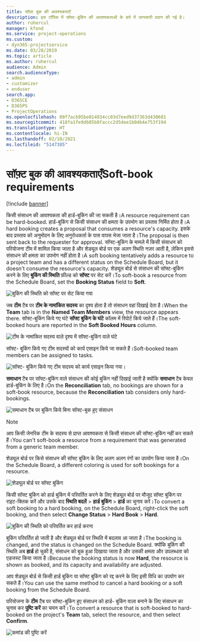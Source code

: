 ```yaml
---
title: सॉफ़्ट बुक की आवश्यकताएँ
description: इस टॉपिक में सॉफ्ट-बुकिंग की आवश्यकताओं के बारे में जानकारी प्रदान की गई है।
author: ruhercul
manager: kfend
ms.service: project-operations
ms.custom:
- dyn365-projectservice
ms.date: 03/28/2019
ms.topic: article
ms.author: ruhercul
audience: Admin
search.audienceType:
- admin
- customizer
- enduser
search.app:
- D365CE
- D365PS
- ProjectOperations
ms.openlocfilehash: 09f7acb95be014034cc03d7eed9d37363d430601
ms.sourcegitcommit: 418fa1fe9d605b8faccc2d5dee1b04b4e753f194
ms.translationtype: HT
ms.contentlocale: hi-IN
ms.lasthandoff: 02/10/2021
ms.locfileid: "5147385"
---
```

# <a name="soft-book-requirements"></a><span data-ttu-id="5d74d-103">सॉफ़्ट बुक की आवश्यकताएँ</span><span class="sxs-lookup"><span data-stu-id="5d74d-103">Soft-book requirements</span></span>

[!include [banner](../includes/psa-now-project-operations.md)]

<span data-ttu-id="5d74d-104">किसी संसाधन की आवश्यकता की हार्ड-बुकिंग की जा सकती है।</span><span class="sxs-lookup"><span data-stu-id="5d74d-104">A resource requirement can be hard-booked.</span></span> <span data-ttu-id="5d74d-105">हार्ड-बुकिंग से किसी संसाधन की क्षमता के उपभोग का प्रस्ताव निर्मित होता है।</span><span class="sxs-lookup"><span data-stu-id="5d74d-105">A hard booking creates a proposal that consumes a resource's capacity.</span></span> <span data-ttu-id="5d74d-106">इसके बाद प्रस्ताव को अनुमोदन के लिए अनुरोधकर्ता के पास वापस भेजा जाता है।</span><span class="sxs-lookup"><span data-stu-id="5d74d-106">The proposal is then sent back to the requester for approval.</span></span> <span data-ttu-id="5d74d-107">सॉफ्ट-बुकिंग के मामले में किसी संसाधन को परियोजना टीम में शामिल किया जाता है और शेड्यूल बोर्ड पर एक अलग स्थिति नज़र आती है, लेकिन इससे संसाधन की क्षमता का उपभोग नहीं होता है।</span><span class="sxs-lookup"><span data-stu-id="5d74d-107">A soft booking tentatively adds a resource to a project team and has a different status on the Schedule Board, but it doesn't consume the resource's capacity.</span></span> <span data-ttu-id="5d74d-108">शेड्यूल बोर्ड से संसाधन की सॉफ्ट-बुकिंग करने के लिए **बुकिंग की स्थिति** फ़ील्ड को **सॉफ्ट** पर सेट करें।</span><span class="sxs-lookup"><span data-stu-id="5d74d-108">To soft-book a resource from the Schedule Board, set the **Booking Status** field to **Soft**.</span></span>

![बुकिंग की स्थिति को सॉफ्ट पर सेट किया गया](media/Resource-Management-image77.png)

<span data-ttu-id="5d74d-110">जब **टीम** टैब पर **टीम के नामांकित सदस्य** का दृश्य होता है तो संसाधन वहां दिखाई देता है।</span><span class="sxs-lookup"><span data-stu-id="5d74d-110">When the **Team** tab is in the **Named Team Members** view, the resource appears there.</span></span> <span data-ttu-id="5d74d-111">सॉफ्ट-बुकिंग किये गए घंटे **सॉफ्ट बुकिंग के घंटे** कॉलम में रिपोर्ट किये जाते हैं।</span><span class="sxs-lookup"><span data-stu-id="5d74d-111">The soft-booked hours are reported in the **Soft Booked Hours** column.</span></span>

![टीम के नामांकित सदस्य वाले दृश्य में सॉफ्ट-बुकिंग वाले घंटे](media/Resource-Management-image78.png)

<span data-ttu-id="5d74d-113">सॉफ्ट- बुकिंग किये गए टीम सदस्यों को कार्य एसाइन किये जा सकते हैं।</span><span class="sxs-lookup"><span data-stu-id="5d74d-113">Soft-booked team members can be assigned to tasks.</span></span>

![सॉफ्ट- बुकिंग किये गए टीम सदस्य को कार्य एसाइन किया गया।](media/Resource-Management-image79.png)

<span data-ttu-id="5d74d-115">**समाधान** टैब पर सॉफ्ट-बुकिंग वाले संसाधन की कोई बुकिंग नहीं दिखाई जाती है क्योंकि **समाधान** टैब केवल हार्ड-बुकिंग के लिए है।</span><span class="sxs-lookup"><span data-stu-id="5d74d-115">On the **Reconciliation** tab, no bookings are shown for a soft-book resource, because the **Reconciliation** tab considers only hard-bookings.</span></span>

![समाधान टैब पर बुकिंग किये बिना सॉफ्ट-बुक हुए संसाधन](media/Resource-Management-image80.png)

> [!NOTE]
> <span data-ttu-id="5d74d-117">आप किसी जेनरिक टीम के सदस्य से प्राप्त आवश्यकता से किसी संसाधन की सॉफ्ट-बुकिंग नहीं कर सकते हैं।</span><span class="sxs-lookup"><span data-stu-id="5d74d-117">You can't soft-book a resource from a requirement that was generated from a generic team member.</span></span>

<span data-ttu-id="5d74d-118">शेड्यूल बोर्ड पर किसे संसाधन की सॉफ्ट बुकिंग के लिए अलग अलग रंगों का उपयोग किया जाता है।</span><span class="sxs-lookup"><span data-stu-id="5d74d-118">On the Schedule Board, a different coloring is used for soft bookings for a resource.</span></span>

![शेड्यूल बोर्ड पर सॉफ्ट बुकिंग](media/Resource-Management-image81.png)

<span data-ttu-id="5d74d-120">किसी सॉफ्ट बुकिंग को हार्ड बुकिंग में परिवर्तित करने के लिए शेड्यूल बोर्ड पर मौजूद सॉफ्ट बुकिंग पर राइट-क्लिक करें और उसके बाद **स्थिति बदलें** \> **हार्ड बुकिंग** \> **हार्ड** का चुनाव करें।</span><span class="sxs-lookup"><span data-stu-id="5d74d-120">To convert a soft booking to a hard booking, on the Schedule Board, right-click the soft booking, and then select **Change Status** \> **Hard Book** \> **Hard**.</span></span>

![बुकिंग की स्थिति को परिवर्तित कर हार्ड करना](media/Resource-Management-image82.png)

<span data-ttu-id="5d74d-122">बुकिंग परिवर्तित हो जाती है और शेड्यूल बोर्ड पर स्थिति में बदलाव आ जाता है।</span><span class="sxs-lookup"><span data-stu-id="5d74d-122">The booking is changed, and the status is changed on the Schedule Board.</span></span> <span data-ttu-id="5d74d-123">क्योंकि बुकिंग की स्थिति अब **हार्ड** हो चुकी है, संसाधन को बुक हुआ दिखाया जाता है और उसकी क्षमता और उपलब्धता को एडजस्ट किया जाता है।</span><span class="sxs-lookup"><span data-stu-id="5d74d-123">Because the booking status is now **Hard**, the resource is shown as booked, and its capacity and availability are adjusted.</span></span>

<span data-ttu-id="5d74d-124">आप शेड्यूल बोर्ड से किसी हार्ड बुकिंग या सॉफ्ट बुकिंग को रद्द करने के लिए इसी विधि का उपयोग कर सकते हैं।</span><span class="sxs-lookup"><span data-stu-id="5d74d-124">You can use the same method to cancel a hard booking or a soft booking from the Schedule Board.</span></span>

<span data-ttu-id="5d74d-125">परियोजना के **टीम** टैब पर सॉफ्ट-बुकिंग हुए संसाधन को हार्ड- बुकिंग वाला बनाने के लिए संसाधन का चुनाव कर **पुष्टि करें** का चयन करें।</span><span class="sxs-lookup"><span data-stu-id="5d74d-125">To convert a resource that is soft-booked to hard-booked on the project's **Team** tab, select the resource, and then select **Confirm**.</span></span>

![कमांड की पुष्टि करें](media/Resource-Management-image83.png)
